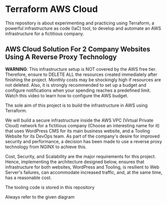 # Terraform AWS Cloud

This repository is about experimenting and practicing using Terraform, a powerful infrastructure as code (IaC) tool, to develop and automate an AWS infrastructure for a fictitious company.

## AWS Cloud Solution For 2 Company Websites Using A Reverse Proxy Technology

**WARNING**: This infrastructure setup is NOT covered by the AWS free tier. Therefore, ensure to DELETE ALL the resources created immediately after finishing the project. Monthly costs may be shockingly high if resources are not deleted. Also, it is strongly recommended to set up a budget and configure notifications when your spending reaches a predefined limit. Watch this video to learn how to configure the AWS budget.

The sole aim of this project is to build the infrastructure in AWS using Terraform.

We will build a secure infrastructure inside the AWS VPC (Virtual Private Cloud) network for a fictitious company (Choose an interesting name for it) that uses WordPress CMS for its main business website, and a Tooling Website for its DevOps team. As part of the company's desire for improved security and performance, a decision has been made to use a reverse proxy technology from NGINX to achieve this.

Cost, Security, and Scalability are the major requirements for this project. Hence, implementing the architecture designed below, ensures that infrastructure for both websites, WordPress and Tooling, is resilient to Web Server's failures, can accommodate increased traffic, and, at the same time, has a reasonable cost.

The tooling code is stored in this repository

Always refer to the given diagram

